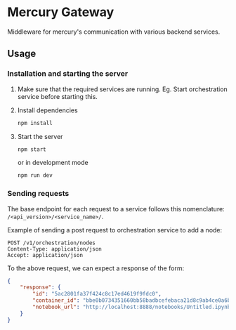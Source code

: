 # Mercury Gateway

Middleware for mercury's communication with various backend services.

## Usage

### Installation and starting the server

1. Make sure that the required services are running. Eg. Start orchestration service before starting this.

2. Install dependencies

   ```bash
   npm install
   ```

3. Start the server

   ```bash
   npm start
   ```

   or in development mode

   ```bash
   npm run dev
   ```

### Sending requests

The base endpoint for each request to a service follows this nomenclature: `/<api_version>/<service_name>/`.

Example of sending a post request to orchestration service to add a node:

```http
POST /v1/orchestration/nodes
Content-Type: application/json
Accept: application/json
```

To the above request, we can expect a response of the form:

```json
{
    "response": {
        "id": "5ac2801fa37f424c8c17ed4619f9fdc0",
        "container_id": "bbe0b0734351660bb58badbcefebaca21d8c9ab4ce0a6bcf6db86e67921a19dd",
        "notebook_url": "http://localhost:8888/notebooks/Untitled.ipynb?kernel_name=python3"
    }
}
```
